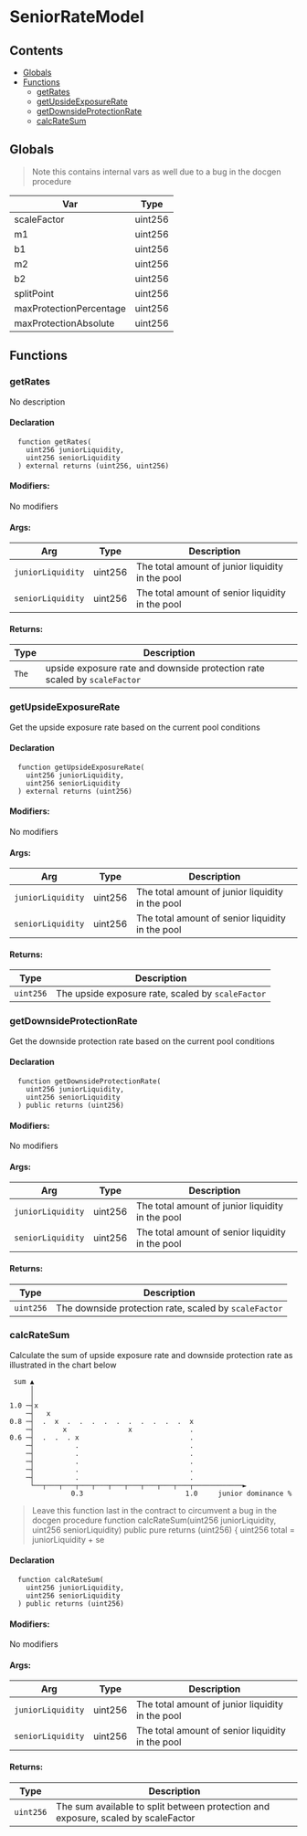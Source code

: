 # SeniorRateModel





## Contents
<!-- START doctoc generated TOC please keep comment here to allow auto update -->
<!-- DON'T EDIT THIS SECTION, INSTEAD RE-RUN doctoc TO UPDATE -->

- [Globals](#globals)
- [Functions](#functions)
  - [getRates](#getrates)
  - [getUpsideExposureRate](#getupsideexposurerate)
  - [getDownsideProtectionRate](#getdownsideprotectionrate)
  - [calcRateSum](#calcratesum)

<!-- END doctoc generated TOC please keep comment here to allow auto update -->

## Globals

> Note this contains internal vars as well due to a bug in the docgen procedure

| Var | Type |
| --- | --- |
| scaleFactor | uint256 |
| m1 | uint256 |
| b1 | uint256 |
| m2 | uint256 |
| b2 | uint256 |
| splitPoint | uint256 |
| maxProtectionPercentage | uint256 |
| maxProtectionAbsolute | uint256 |



## Functions

### getRates
No description


#### Declaration
```solidity
  function getRates(
    uint256 juniorLiquidity,
    uint256 seniorLiquidity
  ) external returns (uint256, uint256)
```

#### Modifiers:
No modifiers

#### Args:
| Arg | Type | Description |
| --- | --- | --- |
|`juniorLiquidity` | uint256 | The total amount of junior liquidity in the pool
|`seniorLiquidity` | uint256 | The total amount of senior liquidity in the pool

#### Returns:
| Type | Description |
| --- | --- |
|`The` | upside exposure rate and downside protection rate scaled by `scaleFactor`
### getUpsideExposureRate
Get the upside exposure rate based on the current pool conditions



#### Declaration
```solidity
  function getUpsideExposureRate(
    uint256 juniorLiquidity,
    uint256 seniorLiquidity
  ) external returns (uint256)
```

#### Modifiers:
No modifiers

#### Args:
| Arg | Type | Description |
| --- | --- | --- |
|`juniorLiquidity` | uint256 | The total amount of junior liquidity in the pool
|`seniorLiquidity` | uint256 | The total amount of senior liquidity in the pool

#### Returns:
| Type | Description |
| --- | --- |
|`uint256` | The upside exposure rate, scaled by `scaleFactor`
### getDownsideProtectionRate
Get the downside protection rate based on the current pool conditions



#### Declaration
```solidity
  function getDownsideProtectionRate(
    uint256 juniorLiquidity,
    uint256 seniorLiquidity
  ) public returns (uint256)
```

#### Modifiers:
No modifiers

#### Args:
| Arg | Type | Description |
| --- | --- | --- |
|`juniorLiquidity` | uint256 | The total amount of junior liquidity in the pool
|`seniorLiquidity` | uint256 | The total amount of senior liquidity in the pool

#### Returns:
| Type | Description |
| --- | --- |
|`uint256` | The downside protection rate, scaled by `scaleFactor`
### calcRateSum
Calculate the sum of upside exposure rate and downside protection rate as illustrated in the chart below

     sum ▲
         │
         │
    1.0 ─┤x
        ─┤   x
    0.8 ─┤  .  x  .  .  .  .  .  .  .  .  .  .  x
        ─┤       x               x              .
    0.6 ─┤  .  .  . x                           .
        ─┤          .                           .
        ─┤          .                           .
        ─┤          .                           .
        ─┤          .                           .
        ─┤          .                           .
         └──┬───┬───┬───┬───┬───┬───┬───┬───┬───┬────────────►
                   0.3                         1.0     junior dominance %

> Leave this function last in the contract to circumvent a bug in the docgen procedure
    function calcRateSum(uint256 juniorLiquidity, uint256 seniorLiquidity) public pure returns (uint256) {
        uint256 total = juniorLiquidity + se

#### Declaration
```solidity
  function calcRateSum(
    uint256 juniorLiquidity,
    uint256 seniorLiquidity
  ) public returns (uint256)
```

#### Modifiers:
No modifiers

#### Args:
| Arg | Type | Description |
| --- | --- | --- |
|`juniorLiquidity` | uint256 | The total amount of junior liquidity in the pool
|`seniorLiquidity` | uint256 | The total amount of senior liquidity in the pool

#### Returns:
| Type | Description |
| --- | --- |
|`uint256` | The sum available to split between protection and exposure, scaled by scaleFactor



